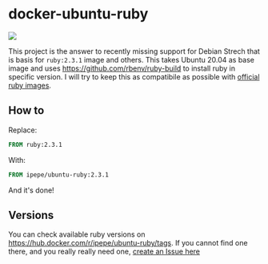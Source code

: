 # docker-ubuntu-ruby

<a href="https://hub.docker.com/r/ipepe/ubuntu-ruby/tags"><img src="https://img.shields.io/docker/pulls/ipepe/ubuntu-ruby"></a>


This project is the answer to recently missing support for Debian Strech that is basis for `ruby:2.3.1` image and others. This takes Ubuntu 20.04 as base image and uses <https://github.com/rbenv/ruby-build> to install ruby in specific version. I will try to keep this as compatibile as possible with [official ruby images](https://hub.docker.com/_/ruby).

## How to

Replace:

```Dockerfile
FROM ruby:2.3.1
```

With:

```Dockerfile
FROM ipepe/ubuntu-ruby:2.3.1
```

And it's done!

## Versions

You can check available ruby versions on <https://hub.docker.com/r/ipepe/ubuntu-ruby/tags>. If you cannot find one there, and you really really need one, [create an Issue here](https://github.com/ipepe-oss/docker-ubuntu-ruby/issues/new)
